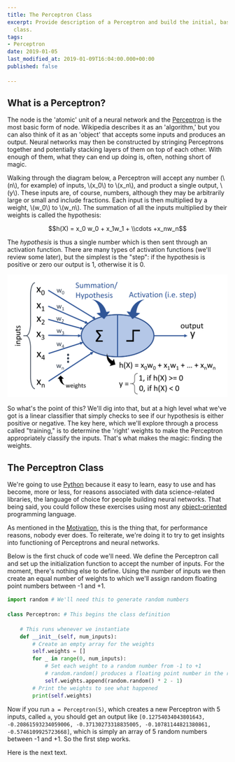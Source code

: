 ```yaml
---
title: The Perceptron Class
excerpt: Provide description of a Perceptron and build the initial, basic Perceptron
  class.
tags:
- Perceptron
date: 2019-01-05
last_modified_at: 2019-01-09T16:04:00.000+00:00
published: false

---
```

## What is a Perceptron?

The node is the 'atomic' unit of a neural network and the [Perceptron](https://en.wikipedia.org/wiki/Perceptron "Perceptron - Wikipedia") is the most basic form of node. Wikipedia describes it as an 'algorithm,' but you can also think of it as an 'object' that accepts some inputs and produces an output. Neural networks may then be constructed by stringing Perceptrons together and potentially stacking layers of them on top of each other. With enough of them, what they can end up doing is, often, nothing short of magic.

Walking through the diagram below, a Perceptron will accept any number (\\(n\\), for example) of inputs, \\(x_0\\) to \\(x_n\\), and product a single output, \\(y\\). These inputs are, of course, numbers, although they may be arbitrarily large or small and include fractions. Each input is then multiplied by a weight, \\(w_0\\) to \\(w_n\\). The summation of all the inputs multiplied by their weights is called the hypothesis:

$$h(X) = x_0 w_0 + x_1w_1 + \\cdots +x_nw_n$$

The _hypothesis_ is thus a single number which is then sent through an activation function. There are many types of activation functions (we'll review some later), but the simplest is the "step": if the hypothesis is positive or zero our output is 1, otherwise it is 0.

![](/assets/images/perceptron-architecture.png "Perceptron Architecture")

So what's the point of this? We'll dig into that, but at a high level what we've got is a linear classifier that simply checks to see if our hypothesis is either positive or negative. The key here, which we'll explore through a process called "training," is to determine the 'right' weights to make the Perceptron appropriately classify the inputs. That's what makes the magic: finding the weights.

## The Perceptron Class

We're going to use [Python](https://www.python.org/) because it easy to learn, easy to use and has become, more or less, for reasons associated with data science-related libraries, the language of choice for people building neural networks. That being said, you could follow these exercises using most any [object-oriented](https://en.wikipedia.org/wiki/Object-oriented_programming) programming language.

As mentioned in the [Motivation](https://mdcramer.github.io/perceptron-magic-blog/Motivation/), this is the thing that, for performance reasons, nobody ever does. To reiterate, we're doing it to try to get insights into functioning of Perceptrons and neural networks.

Below is the first chuck of code we'll need. We define the Perceptron call and set up the initialization function to accept the number of inputs. For the moment, there's nothing else to define. Using the number of inputs we then create an equal number of weights to which we'll assign random floating point numbers between -1 and +1.

```python
import random # We'll need this to generate random numbers
    
class Perceptron: # This begins the class definition
        
    # This runs whenever we instantiate
    def __init__(self, num_inputs):
        # Create an empty array for the weights
        self.weights = []
        for _ in range(0, num_inputs):
            # Set each weight to a random number from -1 to +1
            # random.random() produces a floating point number in the range [0.0, 1.0)
            self.weights.append(random.random() * 2 - 1)
        # Print the weights to see what happened
        print(self.weights)
```

Now if you run `a = Perceptron(5)`, which creates a new Perceptron with 5 inputs, called `a`, you should get an output like `[0.12754034043801643, -0.20861593234059006, -0.37130273318835005, -0.10781144821380861, -0.5746109925723668]`, which is simply an array of 5 random numbers between -1 and +1. So the first step works.

Here is the next text.